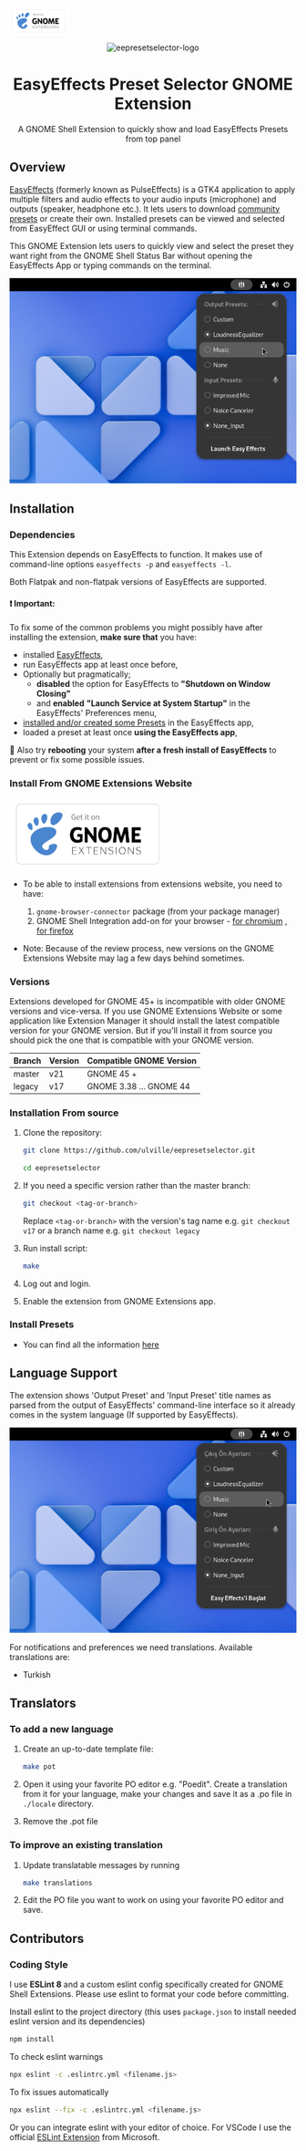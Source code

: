[<img src="https://raw.githubusercontent.com/andyholmes/gnome-shell-extensions-badge/master/get-it-on-ego.svg?sanitize=true" alt="get-it-on-ego-badge" height="48" align="middle">](https://extensions.gnome.org/extension/4907/easyeffects-preset-selector/)

<p align="center">
<img height="128" alt="eepresetselector-logo" src="eepresetselector@ulville.github.io/icons/eepresetselector.svg"/>
</p>

<h1 align="center">EasyEffects Preset Selector GNOME Extension</h1>

<p align="center">A GNOME Shell Extension to quickly show and load EasyEffects Presets from top panel</p>

## Overview

[EasyEffects](https://github.com/wwmm/easyeffects) (formerly known as PulseEffects) is a GTK4 application to apply multiple filters and audio effects to your audio inputs (microphone) and outputs (speaker, headphone etc.). It lets users to download [community presets](https://github.com/wwmm/easyeffects/wiki/Community-presets) or create their own. Installed presets can be viewed and selected from EasyEffect GUI or using terminal commands.

This GNOME Extension lets users to quickly view and select the preset they want right from the GNOME Shell Status Bar without opening the EasyEffects App or typing commands on the terminal.

<p align="center">
    <img src="./screenshots/screenshot.png" alt="Extension screenshot">
</p>

## Installation

### Dependencies

This Extension depends on EasyEffects to function. It makes use of command-line options `easyeffects -p` and `easyeffects -l`.

Both Flatpak and non-flatpak versions of EasyEffects are supported.

#### ❗ **Important:**

To fix some of the common problems you might possibly have after installing the extension, **make sure that** you have:

- installed [EasyEffects](https://github.com/wwmm/easyeffects),
- run EasyEffects app at least once before,
- Optionally but pragmatically;
  - **disabled** the option for EasyEffects to **"Shutdown on Window Closing"**
  - and **enabled** **"Launch Service at System Startup"** in the EasyEffects' Preferences menu,
- [installed and/or created some Presets](https://github.com/wwmm/easyeffects/wiki/Community-presets) in the EasyEffects app,
- loaded a preset at least once **using the EasyEffects app**,

🔄 Also try **rebooting** your system **after a fresh install of EasyEffects** to prevent or fix some possible issues.

### Install From GNOME Extensions Website

[<img src="https://raw.githubusercontent.com/andyholmes/gnome-shell-extensions-badge/master/get-it-on-ego.svg?sanitize=true" alt="get-it-on-ego-badge" height="128" align="middle">](https://extensions.gnome.org/extension/4907/easyeffects-preset-selector/)

- To be able to install extensions from extensions website, you need to have:

    1. `gnome-browser-connector` package (from your package manager)
    2. GNOME Shell Integration add-on for your browser - [for chromium](https://chrome.google.com/webstore/detail/gnome-shell-integration/gphhapmejobijbbhgpjhcjognlahblep) , [for firefox](https://addons.mozilla.org/tr/firefox/addon/gnome-shell-integration/)

- Note: Because of the review process, new versions on the GNOME Extensions Website may lag a few days behind sometimes.

### Versions

Extensions developed for GNOME 45+ is incompatible with older GNOME versions and vice-versa. If you use GNOME Extensions Website or some application like Extension Manager it should install the latest compatible version for your GNOME version. But if you'll install it from source you should pick the one that is compatible with your GNOME version.

| Branch | Version | Compatible GNOME Version |
| ------ | ------- | ------------------------ |
| master | v21     | GNOME 45 +               |
| legacy | v17     | GNOME 3.38 ... GNOME 44  |

### Installation From source

1. Clone the repository:

    ```sh
    git clone https://github.com/ulville/eepresetselector.git
    ```

    ```sh
    cd eepresetselector
    ```

2. If you need a specific version rather than the master branch:

    ```sh
    git checkout <tag-or-branch>
    ```

    Replace `<tag-or-branch>` with the version's tag name e.g. `git checkout v17` or a branch name e.g. `git checkout legacy`

3. Run install script:

    ```sh
    make
    ```

4. Log out and login.
5. Enable the extension from GNOME Extensions app.

### Install Presets

- You can find all the information [here](https://github.com/wwmm/easyeffects/wiki/Community-presets)

## Language Support

The extension shows 'Output Preset' and 'Input Preset' title names as parsed from the output of EasyEffects' command-line interface so it already comes in the system language (If supported by EasyEffects).

<p align="center">
    <img src="./screenshots/screenshot-turkish.png" alt="When system language set to Turkish">
</p>

For notifications and preferences we need translations. Available translations are:

- Turkish

## Translators

### To add a new language

1. Create an up-to-date template file:

    ```sh
    make pot
    ```

2. Open it using your favorite PO editor e.g. "Poedit". Create a translation from it for your language, make your changes and save it as a .po file in `./locale` directory.
3. Remove the .pot file

### To improve an existing translation

1. Update translatable messages by running

    ```sh
    make translations
    ```

2. Edit the PO file you want to work on using your favorite PO editor and save.

## Contributors

### Coding Style

I use **ESLint 8** and a custom eslint config specifically created for GNOME Shell Extensions. Please use eslint to format your code before committing.

Install eslint to the project directory (this uses `package.json` to install needed eslint version and its dependencies)

```sh
npm install
```

To check eslint warnings

```sh
npx eslint -c .eslintrc.yml <filename.js>
```

To fix issues automatically

```sh
npx eslint --fix -c .eslintrc.yml <filename.js>
```

Or you can integrate eslint with your editor of choice. For VSCode I use the official [ESLint Extension](https://marketplace.visualstudio.com/items?itemName=dbaeumer.vscode-eslint) from Microsoft.
